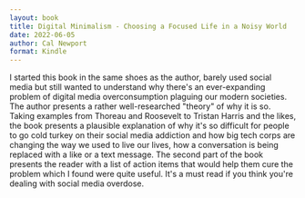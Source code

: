 ```yaml
---
layout: book
title: Digital Minimalism - Choosing a Focused Life in a Noisy World
date: 2022-06-05
author: Cal Newport
format: Kindle
---
```


I started this book in the same shoes as the author, barely used social media but still wanted to understand why there's an ever-expanding problem of digital media overconsumption plaguing our modern societies. The author presents a rather well-researched "theory" of why it is so. Taking examples from Thoreau and Roosevelt to Tristan Harris and the likes, the book presents a plausible explanation of why it's so difficult for people to go cold turkey on their social media addiction and how big tech corps are changing the way we used to live our lives, how a conversation is being replaced with a like or a text message. The second part of the book presents the reader with a list of action items that would help them cure the problem which I found were quite useful. It's a must read if you think you're dealing with social media overdose.
